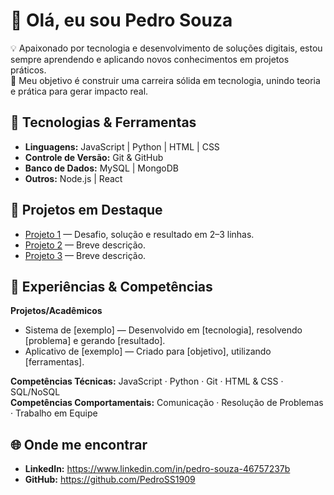 # 👋 Olá, eu sou Pedro Souza

💡 Apaixonado por tecnologia e desenvolvimento de soluções digitais, estou sempre aprendendo e aplicando novos conhecimentos em projetos práticos.  
🎯 Meu objetivo é construir uma carreira sólida em tecnologia, unindo teoria e prática para gerar impacto real.

## 🚀 Tecnologias & Ferramentas
- **Linguagens:** JavaScript | Python | HTML | CSS
- **Controle de Versão:** Git & GitHub
- **Banco de Dados:** MySQL | MongoDB
- **Outros:** Node.js | React

## 📂 Projetos em Destaque
- [Projeto 1](#) — Desafio, solução e resultado em 2–3 linhas.
- [Projeto 2](#) — Breve descrição.
- [Projeto 3](#) — Breve descrição.

## 💼 Experiências & Competências
**Projetos/Acadêmicos**  
- Sistema de [exemplo] — Desenvolvido em [tecnologia], resolvendo [problema] e gerando [resultado].  
- Aplicativo de [exemplo] — Criado para [objetivo], utilizando [ferramentas].

**Competências Técnicas:** JavaScript · Python · Git · HTML & CSS · SQL/NoSQL  
**Competências Comportamentais:** Comunicação · Resolução de Problemas · Trabalho em Equipe

## 🌐 Onde me encontrar
- **LinkedIn:** https://www.linkedin.com/in/pedro-souza-46757237b
- **GitHub:** https://github.com/PedroSS1909
